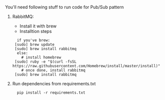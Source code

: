 You'll need following stuff to run code for Pub/Sub pattern

1. RabbitMQ:
   - Install it with brew
   - Installtion steps
   ```
     if you've brew:
	[sudo] brew update
	[sudo] brew install rabbitmq
     else:
       # install homebrew
	[sudo] ruby -e "$(curl -fsSL https://raw.githubusercontent.com/Homebrew/install/master/install)"
       # once done, install rabbitmq
	[sudo] brew install rabbitmq
    ```

2. Run dependencies from requirements.txt
   ```
     pip install -r requirements.txt
   ```
